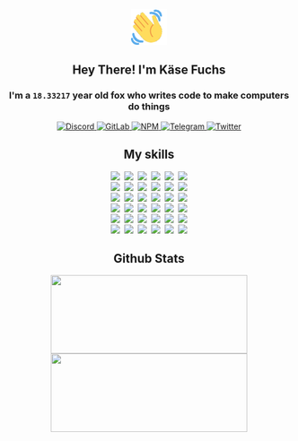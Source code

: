 <div><p align=center><img src=./resources/images/wave.gif width=64px height=64px></p><h2 align=center>Hey There! I'm Käse Fuchs</h2><h3 align=center>I'm a <code>18.33217</code> year old fox who writes code to make computers do things</h3><p align=center><a href=https://discord.com/users/507526681125322772><img alt=Discord src="https://img.shields.io/badge/Discord-5865F2?logo=discord&logoColor=white&style=flat-square#15e9e9e7484eef4f5c059d0b1704e459"> </a><a href=https://gitlab.com/kasefuchs><img alt=GitLab src="https://img.shields.io/badge/GitLab-330F63?logo=gitlab&logoColor=white&style=flat-square#15e9e9e7484eef4f5c059d0b1704e459"> </a><a href=https://npmjs.com/~kasefuchs><img alt=NPM src="https://img.shields.io/badge/NPM-CB3837?logo=npm&logoColor=white&style=flat-square#15e9e9e7484eef4f5c059d0b1704e459"> </a><a href=https://t.me/kasefuchs><img alt=Telegram src="https://img.shields.io/badge/Telegram-2CA5E0?logo=telegram&logoColor=white&style=flat-square#15e9e9e7484eef4f5c059d0b1704e459"> </a><a href=https://twitter.com/kasefuchs><img alt=Twitter src="https://img.shields.io/badge/Twitter-1DA1F2?logo=twitter&logoColor=white&style=flat-square#15e9e9e7484eef4f5c059d0b1704e459"></a></p><h2 align=center>My skills</h2><p align=center><a href=https://aws.amazon.com/ ><picture><source srcset="https://skillicons.dev/icons?i=aws&theme=dark#15e9e9e7484eef4f5c059d0b1704e459" media="(prefers-color-scheme: dark)"><source srcset="https://skillicons.dev/icons?i=aws&theme=light#15e9e9e7484eef4f5c059d0b1704e459" media="(prefers-color-scheme: light), (prefers-color-scheme: no-preference)"><img src="https://skillicons.dev/icons?i=aws&theme=light#15e9e9e7484eef4f5c059d0b1704e459"></picture></a>&nbsp;&nbsp;<a href=https://en.wikipedia.org/wiki/Bash_(Unix_shell)><picture><source srcset="https://skillicons.dev/icons?i=bash&theme=dark#15e9e9e7484eef4f5c059d0b1704e459" media="(prefers-color-scheme: dark)"><source srcset="https://skillicons.dev/icons?i=bash&theme=light#15e9e9e7484eef4f5c059d0b1704e459" media="(prefers-color-scheme: light), (prefers-color-scheme: no-preference)"><img src="https://skillicons.dev/icons?i=bash&theme=light#15e9e9e7484eef4f5c059d0b1704e459"></picture></a>&nbsp;&nbsp;<a href=https://discord.com/developers/docs><picture><source srcset="https://skillicons.dev/icons?i=bots&theme=dark#15e9e9e7484eef4f5c059d0b1704e459" media="(prefers-color-scheme: dark)"><source srcset="https://skillicons.dev/icons?i=bots&theme=light#15e9e9e7484eef4f5c059d0b1704e459" media="(prefers-color-scheme: light), (prefers-color-scheme: no-preference)"><img src="https://skillicons.dev/icons?i=bots&theme=light#15e9e9e7484eef4f5c059d0b1704e459"></picture></a>&nbsp;&nbsp;<a href=https://www.cloudflare.com/ ><picture><source srcset="https://skillicons.dev/icons?i=cloudflare&theme=dark#15e9e9e7484eef4f5c059d0b1704e459" media="(prefers-color-scheme: dark)"><source srcset="https://skillicons.dev/icons?i=cloudflare&theme=light#15e9e9e7484eef4f5c059d0b1704e459" media="(prefers-color-scheme: light), (prefers-color-scheme: no-preference)"><img src="https://skillicons.dev/icons?i=cloudflare&theme=light#15e9e9e7484eef4f5c059d0b1704e459"></picture></a>&nbsp;&nbsp;<a href=https://en.wikipedia.org/wiki/CSS><picture><source srcset="https://skillicons.dev/icons?i=css&theme=dark#15e9e9e7484eef4f5c059d0b1704e459" media="(prefers-color-scheme: dark)"><source srcset="https://skillicons.dev/icons?i=css&theme=light#15e9e9e7484eef4f5c059d0b1704e459" media="(prefers-color-scheme: light), (prefers-color-scheme: no-preference)"><img src="https://skillicons.dev/icons?i=css&theme=light#15e9e9e7484eef4f5c059d0b1704e459"></picture></a>&nbsp;&nbsp;<a href=https://www.docker.com/ ><picture><source srcset="https://skillicons.dev/icons?i=docker&theme=dark#15e9e9e7484eef4f5c059d0b1704e459" media="(prefers-color-scheme: dark)"><source srcset="https://skillicons.dev/icons?i=docker&theme=light#15e9e9e7484eef4f5c059d0b1704e459" media="(prefers-color-scheme: light), (prefers-color-scheme: no-preference)"><img src="https://skillicons.dev/icons?i=docker&theme=light#15e9e9e7484eef4f5c059d0b1704e459"></picture></a><br><a href=https://www.electronjs.org/ ><picture><source srcset="https://skillicons.dev/icons?i=electron&theme=dark#15e9e9e7484eef4f5c059d0b1704e459" media="(prefers-color-scheme: dark)"><source srcset="https://skillicons.dev/icons?i=electron&theme=light#15e9e9e7484eef4f5c059d0b1704e459" media="(prefers-color-scheme: light), (prefers-color-scheme: no-preference)"><img src="https://skillicons.dev/icons?i=electron&theme=light#15e9e9e7484eef4f5c059d0b1704e459"></picture></a>&nbsp;&nbsp;<a href=https://expressjs.com/ ><picture><source srcset="https://skillicons.dev/icons?i=express&theme=dark#15e9e9e7484eef4f5c059d0b1704e459" media="(prefers-color-scheme: dark)"><source srcset="https://skillicons.dev/icons?i=express&theme=light#15e9e9e7484eef4f5c059d0b1704e459" media="(prefers-color-scheme: light), (prefers-color-scheme: no-preference)"><img src="https://skillicons.dev/icons?i=express&theme=light#15e9e9e7484eef4f5c059d0b1704e459"></picture></a>&nbsp;&nbsp;<a href=https://www.figma.com/ ><picture><source srcset="https://skillicons.dev/icons?i=figma&theme=dark#15e9e9e7484eef4f5c059d0b1704e459" media="(prefers-color-scheme: dark)"><source srcset="https://skillicons.dev/icons?i=figma&theme=light#15e9e9e7484eef4f5c059d0b1704e459" media="(prefers-color-scheme: light), (prefers-color-scheme: no-preference)"><img src="https://skillicons.dev/icons?i=figma&theme=light#15e9e9e7484eef4f5c059d0b1704e459"></picture></a>&nbsp;&nbsp;<a href=https://firebase.google.com/ ><picture><source srcset="https://skillicons.dev/icons?i=firebase&theme=dark#15e9e9e7484eef4f5c059d0b1704e459" media="(prefers-color-scheme: dark)"><source srcset="https://skillicons.dev/icons?i=firebase&theme=light#15e9e9e7484eef4f5c059d0b1704e459" media="(prefers-color-scheme: light), (prefers-color-scheme: no-preference)"><img src="https://skillicons.dev/icons?i=firebase&theme=light#15e9e9e7484eef4f5c059d0b1704e459"></picture></a>&nbsp;&nbsp;<a href=https://flask.palletsprojects.com/ ><picture><source srcset="https://skillicons.dev/icons?i=flask&theme=dark#15e9e9e7484eef4f5c059d0b1704e459" media="(prefers-color-scheme: dark)"><source srcset="https://skillicons.dev/icons?i=flask&theme=light#15e9e9e7484eef4f5c059d0b1704e459" media="(prefers-color-scheme: light), (prefers-color-scheme: no-preference)"><img src="https://skillicons.dev/icons?i=flask&theme=light#15e9e9e7484eef4f5c059d0b1704e459"></picture></a>&nbsp;&nbsp;<a href=https://cloud.google.com/ ><picture><source srcset="https://skillicons.dev/icons?i=gcp&theme=dark#15e9e9e7484eef4f5c059d0b1704e459" media="(prefers-color-scheme: dark)"><source srcset="https://skillicons.dev/icons?i=gcp&theme=light#15e9e9e7484eef4f5c059d0b1704e459" media="(prefers-color-scheme: light), (prefers-color-scheme: no-preference)"><img src="https://skillicons.dev/icons?i=gcp&theme=light#15e9e9e7484eef4f5c059d0b1704e459"></picture></a><br><a href=https://git-scm.com/ ><picture><source srcset="https://skillicons.dev/icons?i=git&theme=dark#15e9e9e7484eef4f5c059d0b1704e459" media="(prefers-color-scheme: dark)"><source srcset="https://skillicons.dev/icons?i=git&theme=light#15e9e9e7484eef4f5c059d0b1704e459" media="(prefers-color-scheme: light), (prefers-color-scheme: no-preference)"><img src="https://skillicons.dev/icons?i=git&theme=light#15e9e9e7484eef4f5c059d0b1704e459"></picture></a>&nbsp;&nbsp;<a href=https://github.com/ ><picture><source srcset="https://skillicons.dev/icons?i=github&theme=dark#15e9e9e7484eef4f5c059d0b1704e459" media="(prefers-color-scheme: dark)"><source srcset="https://skillicons.dev/icons?i=github&theme=light#15e9e9e7484eef4f5c059d0b1704e459" media="(prefers-color-scheme: light), (prefers-color-scheme: no-preference)"><img src="https://skillicons.dev/icons?i=github&theme=light#15e9e9e7484eef4f5c059d0b1704e459"></picture></a>&nbsp;&nbsp;<a href=https://gitlab.com/ ><picture><source srcset="https://skillicons.dev/icons?i=gitlab&theme=dark#15e9e9e7484eef4f5c059d0b1704e459" media="(prefers-color-scheme: dark)"><source srcset="https://skillicons.dev/icons?i=gitlab&theme=light#15e9e9e7484eef4f5c059d0b1704e459" media="(prefers-color-scheme: light), (prefers-color-scheme: no-preference)"><img src="https://skillicons.dev/icons?i=gitlab&theme=light#15e9e9e7484eef4f5c059d0b1704e459"></picture></a>&nbsp;&nbsp;<a href=https://www.heroku.com/ ><picture><source srcset="https://skillicons.dev/icons?i=heroku&theme=dark#15e9e9e7484eef4f5c059d0b1704e459" media="(prefers-color-scheme: dark)"><source srcset="https://skillicons.dev/icons?i=heroku&theme=light#15e9e9e7484eef4f5c059d0b1704e459" media="(prefers-color-scheme: light), (prefers-color-scheme: no-preference)"><img src="https://skillicons.dev/icons?i=heroku&theme=light#15e9e9e7484eef4f5c059d0b1704e459"></picture></a>&nbsp;&nbsp;<a href=https://en.wikipedia.org/wiki/HTML><picture><source srcset="https://skillicons.dev/icons?i=html&theme=dark#15e9e9e7484eef4f5c059d0b1704e459" media="(prefers-color-scheme: dark)"><source srcset="https://skillicons.dev/icons?i=html&theme=light#15e9e9e7484eef4f5c059d0b1704e459" media="(prefers-color-scheme: light), (prefers-color-scheme: no-preference)"><img src="https://skillicons.dev/icons?i=html&theme=light#15e9e9e7484eef4f5c059d0b1704e459"></picture></a>&nbsp;&nbsp;<a href=https://en.wikipedia.org/wiki/JavaScript><picture><source srcset="https://skillicons.dev/icons?i=js&theme=dark#15e9e9e7484eef4f5c059d0b1704e459" media="(prefers-color-scheme: dark)"><source srcset="https://skillicons.dev/icons?i=js&theme=light#15e9e9e7484eef4f5c059d0b1704e459" media="(prefers-color-scheme: light), (prefers-color-scheme: no-preference)"><img src="https://skillicons.dev/icons?i=js&theme=light#15e9e9e7484eef4f5c059d0b1704e459"></picture></a><br><a href=https://en.wikipedia.org/wiki/Linux><picture><source srcset="https://skillicons.dev/icons?i=linux&theme=dark#15e9e9e7484eef4f5c059d0b1704e459" media="(prefers-color-scheme: dark)"><source srcset="https://skillicons.dev/icons?i=linux&theme=light#15e9e9e7484eef4f5c059d0b1704e459" media="(prefers-color-scheme: light), (prefers-color-scheme: no-preference)"><img src="https://skillicons.dev/icons?i=linux&theme=light#15e9e9e7484eef4f5c059d0b1704e459"></picture></a>&nbsp;&nbsp;<a href=https://mui.com/ ><picture><source srcset="https://skillicons.dev/icons?i=materialui&theme=dark#15e9e9e7484eef4f5c059d0b1704e459" media="(prefers-color-scheme: dark)"><source srcset="https://skillicons.dev/icons?i=materialui&theme=light#15e9e9e7484eef4f5c059d0b1704e459" media="(prefers-color-scheme: light), (prefers-color-scheme: no-preference)"><img src="https://skillicons.dev/icons?i=materialui&theme=light#15e9e9e7484eef4f5c059d0b1704e459"></picture></a>&nbsp;&nbsp;<a href=https://en.wikipedia.org/wiki/Markdown><picture><source srcset="https://skillicons.dev/icons?i=md&theme=dark#15e9e9e7484eef4f5c059d0b1704e459" media="(prefers-color-scheme: dark)"><source srcset="https://skillicons.dev/icons?i=md&theme=light#15e9e9e7484eef4f5c059d0b1704e459" media="(prefers-color-scheme: light), (prefers-color-scheme: no-preference)"><img src="https://skillicons.dev/icons?i=md&theme=light#15e9e9e7484eef4f5c059d0b1704e459"></picture></a>&nbsp;&nbsp;<a href=https://www.mongodb.com/ ><picture><source srcset="https://skillicons.dev/icons?i=mongodb&theme=dark#15e9e9e7484eef4f5c059d0b1704e459" media="(prefers-color-scheme: dark)"><source srcset="https://skillicons.dev/icons?i=mongodb&theme=light#15e9e9e7484eef4f5c059d0b1704e459" media="(prefers-color-scheme: light), (prefers-color-scheme: no-preference)"><img src="https://skillicons.dev/icons?i=mongodb&theme=light#15e9e9e7484eef4f5c059d0b1704e459"></picture></a>&nbsp;&nbsp;<a href=https://www.mysql.com/ ><picture><source srcset="https://skillicons.dev/icons?i=mysql&theme=dark#15e9e9e7484eef4f5c059d0b1704e459" media="(prefers-color-scheme: dark)"><source srcset="https://skillicons.dev/icons?i=mysql&theme=light#15e9e9e7484eef4f5c059d0b1704e459" media="(prefers-color-scheme: light), (prefers-color-scheme: no-preference)"><img src="https://skillicons.dev/icons?i=mysql&theme=light#15e9e9e7484eef4f5c059d0b1704e459"></picture></a>&nbsp;&nbsp;<a href=https://nextjs.org/ ><picture><source srcset="https://skillicons.dev/icons?i=nextjs&theme=dark#15e9e9e7484eef4f5c059d0b1704e459" media="(prefers-color-scheme: dark)"><source srcset="https://skillicons.dev/icons?i=nextjs&theme=light#15e9e9e7484eef4f5c059d0b1704e459" media="(prefers-color-scheme: light), (prefers-color-scheme: no-preference)"><img src="https://skillicons.dev/icons?i=nextjs&theme=light#15e9e9e7484eef4f5c059d0b1704e459"></picture></a><br><a href=https://nodejs.org/en/ ><picture><source srcset="https://skillicons.dev/icons?i=nodejs&theme=dark#15e9e9e7484eef4f5c059d0b1704e459" media="(prefers-color-scheme: dark)"><source srcset="https://skillicons.dev/icons?i=nodejs&theme=light#15e9e9e7484eef4f5c059d0b1704e459" media="(prefers-color-scheme: light), (prefers-color-scheme: no-preference)"><img src="https://skillicons.dev/icons?i=nodejs&theme=light#15e9e9e7484eef4f5c059d0b1704e459"></picture></a>&nbsp;&nbsp;<a href=https://www.postgresql.org/ ><picture><source srcset="https://skillicons.dev/icons?i=postgres&theme=dark#15e9e9e7484eef4f5c059d0b1704e459" media="(prefers-color-scheme: dark)"><source srcset="https://skillicons.dev/icons?i=postgres&theme=light#15e9e9e7484eef4f5c059d0b1704e459" media="(prefers-color-scheme: light), (prefers-color-scheme: no-preference)"><img src="https://skillicons.dev/icons?i=postgres&theme=light#15e9e9e7484eef4f5c059d0b1704e459"></picture></a>&nbsp;&nbsp;<a href=https://learn.microsoft.com/en-us/powershell/ ><picture><source srcset="https://skillicons.dev/icons?i=powershell&theme=dark#15e9e9e7484eef4f5c059d0b1704e459" media="(prefers-color-scheme: dark)"><source srcset="https://skillicons.dev/icons?i=powershell&theme=light#15e9e9e7484eef4f5c059d0b1704e459" media="(prefers-color-scheme: light), (prefers-color-scheme: no-preference)"><img src="https://skillicons.dev/icons?i=powershell&theme=light#15e9e9e7484eef4f5c059d0b1704e459"></picture></a>&nbsp;&nbsp;<a href=https://www.python.org/ ><picture><source srcset="https://skillicons.dev/icons?i=py&theme=dark#15e9e9e7484eef4f5c059d0b1704e459" media="(prefers-color-scheme: dark)"><source srcset="https://skillicons.dev/icons?i=py&theme=light#15e9e9e7484eef4f5c059d0b1704e459" media="(prefers-color-scheme: light), (prefers-color-scheme: no-preference)"><img src="https://skillicons.dev/icons?i=py&theme=light#15e9e9e7484eef4f5c059d0b1704e459"></picture></a>&nbsp;&nbsp;<a href=https://www.raspberrypi.org/ ><picture><source srcset="https://skillicons.dev/icons?i=raspberrypi&theme=dark#15e9e9e7484eef4f5c059d0b1704e459" media="(prefers-color-scheme: dark)"><source srcset="https://skillicons.dev/icons?i=raspberrypi&theme=light#15e9e9e7484eef4f5c059d0b1704e459" media="(prefers-color-scheme: light), (prefers-color-scheme: no-preference)"><img src="https://skillicons.dev/icons?i=raspberrypi&theme=light#15e9e9e7484eef4f5c059d0b1704e459"></picture></a>&nbsp;&nbsp;<a href=https://reactjs.org/ ><picture><source srcset="https://skillicons.dev/icons?i=react&theme=dark#15e9e9e7484eef4f5c059d0b1704e459" media="(prefers-color-scheme: dark)"><source srcset="https://skillicons.dev/icons?i=react&theme=light#15e9e9e7484eef4f5c059d0b1704e459" media="(prefers-color-scheme: light), (prefers-color-scheme: no-preference)"><img src="https://skillicons.dev/icons?i=react&theme=light#15e9e9e7484eef4f5c059d0b1704e459"></picture></a><br><a href=https://redux.js.org/ ><picture><source srcset="https://skillicons.dev/icons?i=redux&theme=dark#15e9e9e7484eef4f5c059d0b1704e459" media="(prefers-color-scheme: dark)"><source srcset="https://skillicons.dev/icons?i=redux&theme=light#15e9e9e7484eef4f5c059d0b1704e459" media="(prefers-color-scheme: light), (prefers-color-scheme: no-preference)"><img src="https://skillicons.dev/icons?i=redux&theme=light#15e9e9e7484eef4f5c059d0b1704e459"></picture></a>&nbsp;&nbsp;<a href=https://en.wikipedia.org/wiki/Regular_expression><picture><source srcset="https://skillicons.dev/icons?i=regex&theme=dark#15e9e9e7484eef4f5c059d0b1704e459" media="(prefers-color-scheme: dark)"><source srcset="https://skillicons.dev/icons?i=regex&theme=light#15e9e9e7484eef4f5c059d0b1704e459" media="(prefers-color-scheme: light), (prefers-color-scheme: no-preference)"><img src="https://skillicons.dev/icons?i=regex&theme=light#15e9e9e7484eef4f5c059d0b1704e459"></picture></a>&nbsp;&nbsp;<a href=https://en.wikipedia.org/wiki/Sass_(stylesheet_language)><picture><source srcset="https://skillicons.dev/icons?i=sass&theme=dark#15e9e9e7484eef4f5c059d0b1704e459" media="(prefers-color-scheme: dark)"><source srcset="https://skillicons.dev/icons?i=sass&theme=light#15e9e9e7484eef4f5c059d0b1704e459" media="(prefers-color-scheme: light), (prefers-color-scheme: no-preference)"><img src="https://skillicons.dev/icons?i=sass&theme=light#15e9e9e7484eef4f5c059d0b1704e459"></picture></a>&nbsp;&nbsp;<a href=https://www.typescriptlang.org/ ><picture><source srcset="https://skillicons.dev/icons?i=ts&theme=dark#15e9e9e7484eef4f5c059d0b1704e459" media="(prefers-color-scheme: dark)"><source srcset="https://skillicons.dev/icons?i=ts&theme=light#15e9e9e7484eef4f5c059d0b1704e459" media="(prefers-color-scheme: light), (prefers-color-scheme: no-preference)"><img src="https://skillicons.dev/icons?i=ts&theme=light#15e9e9e7484eef4f5c059d0b1704e459"></picture></a>&nbsp;&nbsp;<a href=https://unity.com/ ><picture><source srcset="https://skillicons.dev/icons?i=unity&theme=dark#15e9e9e7484eef4f5c059d0b1704e459" media="(prefers-color-scheme: dark)"><source srcset="https://skillicons.dev/icons?i=unity&theme=light#15e9e9e7484eef4f5c059d0b1704e459" media="(prefers-color-scheme: light), (prefers-color-scheme: no-preference)"><img src="https://skillicons.dev/icons?i=unity&theme=light#15e9e9e7484eef4f5c059d0b1704e459"></picture></a>&nbsp;&nbsp;<a href=https://workers.cloudflare.com/ ><picture><source srcset="https://skillicons.dev/icons?i=workers&theme=dark#15e9e9e7484eef4f5c059d0b1704e459" media="(prefers-color-scheme: dark)"><source srcset="https://skillicons.dev/icons?i=workers&theme=light#15e9e9e7484eef4f5c059d0b1704e459" media="(prefers-color-scheme: light), (prefers-color-scheme: no-preference)"><img src="https://skillicons.dev/icons?i=workers&theme=light#15e9e9e7484eef4f5c059d0b1704e459"></picture></a><br></p><h2 align=center>Github Stats</h2><p align=center><picture><source srcset="https://github-readme-stats-kasefuchs.vercel.app/api/?count_private=true&hide_border=true&hide_rank=true&line_height=20&hide_title=true&username=Kasefuchs&theme=dark#15e9e9e7484eef4f5c059d0b1704e459" media="(prefers-color-scheme: dark)"><source srcset="https://github-readme-stats-kasefuchs.vercel.app/api/?count_private=true&hide_border=true&hide_rank=true&line_height=20&hide_title=true&username=Kasefuchs&theme=light#15e9e9e7484eef4f5c059d0b1704e459" media="(prefers-color-scheme: light), (prefers-color-scheme: no-preference)"><img align=middle width=350 height=140 src="https://github-readme-stats-kasefuchs.vercel.app/api/?count_private=true&hide_border=true&hide_rank=true&line_height=20&hide_title=true&username=Kasefuchs&theme=light#15e9e9e7484eef4f5c059d0b1704e459"></picture><picture><source srcset="https://github-readme-stats-kasefuchs.vercel.app/api/top-langs/?count_private=true&hide_border=true&layout=compact&username=Kasefuchs&theme=dark#15e9e9e7484eef4f5c059d0b1704e459" media="(prefers-color-scheme: dark)"><source srcset="https://github-readme-stats-kasefuchs.vercel.app/api/top-langs/?count_private=true&hide_border=true&layout=compact&username=Kasefuchs&theme=light#15e9e9e7484eef4f5c059d0b1704e459" media="(prefers-color-scheme: light), (prefers-color-scheme: no-preference)"><img align=middle width=350 height=140 src="https://github-readme-stats-kasefuchs.vercel.app/api/top-langs/?count_private=true&hide_border=true&layout=compact&username=Kasefuchs&theme=light#15e9e9e7484eef4f5c059d0b1704e459"></picture></p><img src="https://hit.yhype.me/github/profile?user_id=64592097#15e9e9e7484eef4f5c059d0b1704e459" alt=""></div>